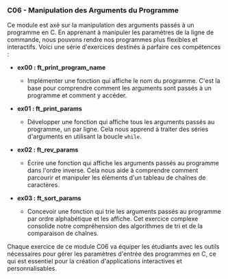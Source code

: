 ### C06 - Manipulation des Arguments du Programme

Ce module est axé sur la manipulation des arguments passés à un programme en C. En apprenant à manipuler les paramètres de la ligne de commande, nous pouvons rendre nos programmes plus flexibles et interactifs. Voici une série d'exercices destinés à parfaire ces compétences :

- **ex00 : ft_print_program_name**

  - Implémenter une fonction qui affiche le nom du programme. C'est la base pour comprendre comment les arguments sont passés à un programme et comment y accéder.

- **ex01 : ft_print_params**

  - Développer une fonction qui affiche tous les arguments passés au programme, un par ligne. Cela nous apprend à traiter des séries d'arguments en utilisant la boucle `while`.

- **ex02 : ft_rev_params**

  - Écrire une fonction qui affiche les arguments passés au programme dans l'ordre inverse. Cela nous aide à comprendre comment parcourir et manipuler les éléments d'un tableau de chaînes de caractères.

- **ex03 : ft_sort_params**

  - Concevoir une fonction qui trie les arguments passés au programme par ordre alphabétique et les affiche. Cet exercice complexe consolide notre compréhension des algorithmes de tri et de la comparaison de chaînes.

Chaque exercice de ce module C06 va équiper les étudiants avec les outils nécessaires pour gérer les paramètres d'entrée des programmes en C, ce qui est essentiel pour la création d'applications interactives et personnalisables.